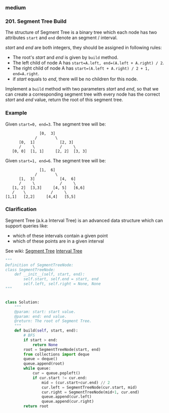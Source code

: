 ### medium

### 201. Segment Tree Build

The structure of Segment Tree is a binary tree which each node has two attributes `start` and `end` denote an segment / interval.

*start* and *end* are both integers, they should be assigned in following rules:

- The root's *start* and *end* is given by `build` method.
- The left child of node A has `start=A.left, end=(A.left + A.right) / 2`.
- The right child of node A has `start=(A.left + A.right) / 2 + 1, end=A.right`.
- if *start* equals to *end*, there will be no children for this node.

Implement a `build` method with two parameters *start* and *end*, so that we can create a corresponding segment tree with every node has the correct *start* and *end* value, return the root of this segment tree.

### Example

Given `start=0, end=3`. The segment tree will be:

```
               [0,  3]
             /        \
      [0,  1]           [2, 3]
      /     \           /     \
   [0, 0]  [1, 1]     [2, 2]  [3, 3]
```

Given `start=1, end=6`. The segment tree will be:

```
               [1,  6]
             /        \
      [1,  3]           [4,  6]
      /     \           /     \
   [1, 2]  [3,3]     [4, 5]   [6,6]
   /    \           /     \
[1,1]   [2,2]     [4,4]   [5,5]
```

### Clarification

Segment Tree (a.k.a Interval Tree) is an advanced data structure which can support queries like:

- which of these intervals contain a given point
- which of these points are in a given interval

See wiki:
[Segment Tree](https://en.wikipedia.org/wiki/Segment_tree)
[Interval Tree](https://en.wikipedia.org/wiki/Interval_tree)

```python
"""
Definition of SegmentTreeNode:
class SegmentTreeNode:
    def __init__(self, start, end):
        self.start, self.end = start, end
        self.left, self.right = None, None
"""


class Solution:
    """
    @param: start: start value.
    @param: end: end value.
    @return: The root of Segment Tree.
    """
    def build(self, start, end):
        # BFS
        if start > end:
            return None
        root = SegmentTreeNode(start, end)
        from collections import deque
        queue = deque()
        queue.append(root)
        while queue:
            cur = queue.popleft()
            if cur.start != cur.end:
                mid = (cur.start+cur.end) // 2
                cur.left = SegmentTreeNode(cur.start, mid)
                cur.right = SegmentTreeNode(mid+1, cur.end)
                queue.append(cur.left)
                queue.append(cur.right)
        return root
```

